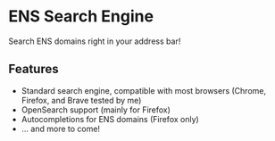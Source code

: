 # ENS Search Engine

Search ENS domains right in your address bar!

## Features

- Standard search engine, compatible with most browsers (Chrome, Firefox, and Brave tested by me)
- OpenSearch support (mainly for Firefox)
- Autocompletions for ENS domains (Firefox only)
- ... and more to come!

